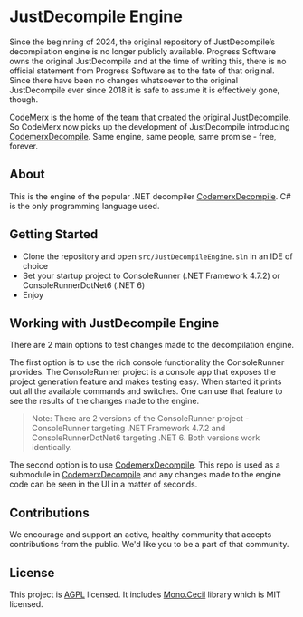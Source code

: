 # JustDecompile Engine

Since the beginning of 2024, the original repository of JustDecompile’s decompilation engine is no longer publicly available. Progress Software owns the original JustDecompile and at the time of writing this, there is no official statement from Progress Software as to the fate of that original. Since there have been no changes whatsoever to the original JustDecompile ever since 2018 it is safe to assume it is effectively gone, though.

CodeMerx is the home of the team that created the original JustDecompile. So CodeMerx now picks up the development of JustDecompile introducing [CodemerxDecompile](https://github.com/codemerx/CodemerxDecompile). Same engine, same people, same promise - free, forever.

## About

This is the engine of the popular .NET decompiler [CodemerxDecompile](https://github.com/codemerx/CodemerxDecompile). C# is the only programming language used.

## Getting Started

- Clone the repository and open `src/JustDecompileEngine.sln` in an IDE of choice
- Set your startup project to ConsoleRunner (.NET Framework 4.7.2) or ConsoleRunnerDotNet6 (.NET 6)
- Enjoy

## Working with JustDecompile Engine

There are 2 main options to test changes made to the decompilation engine.

The first option is to use the rich console functionality the ConsoleRunner provides. The ConsoleRunner project is a console app that exposes the project generation feature and makes testing easy. When started it prints out all the available commands and switches. One can use that feature to see the results of the changes made to the engine.

> Note: There are 2 versions of the ConsoleRunner project - ConsoleRunner targeting .NET Framework 4.7.2 and ConsoleRunnerDotNet6 targeting .NET 6. Both versions work identically.

The second option is to use [CodemerxDecompile](https://github.com/codemerx/CodemerxDecompile). This repo is used as a submodule in [CodemerxDecompile](https://github.com/codemerx/CodemerxDecompile) and any changes made to the engine code can be seen in the UI in a matter of seconds.

## Contributions

We encourage and support an active, healthy community that accepts contributions from the public. We'd like you to be a part of that community.

## License

This project is [AGPL](https://github.com/codemerx/JustDecompileEngine/blob/master/COPYING) licensed. It includes [Mono.Cecil](https://github.com/jbevain/cecil) library which is MIT licensed.
